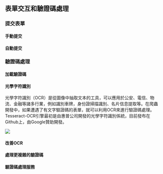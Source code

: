 ## 表單交互和驗證碼處理

### 提交表單

#### 手動提交



#### 自動提交



### 驗證碼處理

#### 加載驗證碼



#### 光學字符識別

光學字符識別（OCR）是從圖像中抽取文本的工具，可以應用於公安、電信、物流、金融等諸多行業，例如識別車牌，身份證掃描識別、名片信息提取等。在爬蟲開發中，如果遭遇了有文字驗證碼的表單，就可以利用OCR來進行驗證碼處理。Tesseract-OCR引擎最初是由惠普公司開發的光學字符識別係統，目前發布在Github上，由Google贊助開發。

![](./res/tesseract.gif)

#### 改善OCR



#### 處理更複雜的驗證碼



#### 驗證碼處理服務

